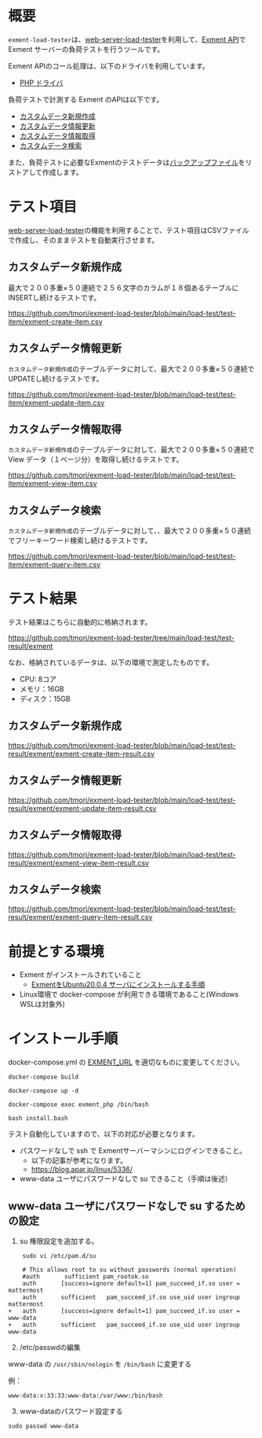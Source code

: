 # 概要
`exment-load-tester`は、[web-server-load-tester](https://github.com/tmori/web-server-load-tester)を利用して、[Exment API](https://exment.net/reference/ja/webapi.html)で Exment サーバーの負荷テストを行うツールです。

Exment APIのコール処理は、以下のドライバを利用しています。

- [PHP ドライバ](https://github.com/tmori/php-exment-driver)

負荷テストで計測する Exment のAPIは以下です。

- [カスタムデータ新規作成](https://exment.net/reference/ja/webapi.html#operation/post-values)
- [カスタムデータ情報更新](https://exment.net/reference/ja/webapi.html#operation/put-value)
- [カスタムデータ情報取得](https://exment.net/reference/ja/webapi.html#operation/get-value)
- [カスタムデータ検索](https://exment.net/reference/ja/webapi.html#operation/get-values-query)

また、負荷テストに必要なExmentのテストデータは[バックアップファイル](https://github.com/tmori/exment-load-tester/tree/main/load-test/backup)をリストアして作成します。

# テスト項目

[web-server-load-tester](https://github.com/tmori/web-server-load-tester)の機能を利用することで、テスト項目はCSVファイルで作成し、そのままテストを自動実行させます。

## カスタムデータ新規作成

最大で２００多重×５０連続で２５６文字のカラムが１８個あるテーブルにINSERTし続けるテストです。

https://github.com/tmori/exment-load-tester/blob/main/load-test/test-item/exment-create-item.csv

## カスタムデータ情報更新

`カスタムデータ新規作成`のテーブルデータに対して、最大で２００多重×５０連続でUPDATEし続けるテストです。

https://github.com/tmori/exment-load-tester/blob/main/load-test/test-item/exment-update-item.csv

## カスタムデータ情報取得

`カスタムデータ新規作成`のテーブルデータに対して、最大で２００多重×５０連続で View データ（１ページ分）を取得し続けるテストです。

https://github.com/tmori/exment-load-tester/blob/main/load-test/test-item/exment-view-item.csv

## カスタムデータ検索

`カスタムデータ新規作成`のテーブルデータに対して、、最大で２００多重×５０連続でフリーキーワード検索し続けるテストです。

https://github.com/tmori/exment-load-tester/blob/main/load-test/test-item/exment-query-item.csv

# テスト結果

テスト結果はこちらに自動的に格納されます。

https://github.com/tmori/exment-load-tester/tree/main/load-test/test-result/exment

なお、格納されているデータは、以下の環境で測定したものです。

* CPU: 8コア
* メモリ：16GB
* ディスク：15GB

## カスタムデータ新規作成

https://github.com/tmori/exment-load-tester/blob/main/load-test/test-result/exment/exment-create-item-result.csv

## カスタムデータ情報更新

https://github.com/tmori/exment-load-tester/blob/main/load-test/test-result/exment/exment-update-item-result.csv

## カスタムデータ情報取得

https://github.com/tmori/exment-load-tester/blob/main/load-test/test-result/exment/exment-view-item-result.csv

## カスタムデータ検索

https://github.com/tmori/exment-load-tester/blob/main/load-test/test-result/exment/exment-query-item-result.csv


# 前提とする環境

- Exment がインストールされていること
  - [ExmentをUbuntu20.0.4 サーバにインストールする手順](https://qiita.com/kanetugu2018/items/8192cc3461ef60b2f876)
- Linux環境で docker-compose が利用できる環境であること(Windows WSLは対象外)


# インストール手順

docker-compose.yml の [EXMENT_URL](https://github.com/tmori/exment-load-tester/blob/main/docker-compose.yml#L10) を適切なものに変更してください。


```
docker-compose build
```

```
docker-compose up -d
```

```
docker-compose exec exment_php /bin/bash
```

```
bash install.bash
```

テスト自動化していますので、以下の対応が必要となります。

* パスワードなしで ssh で Exmentサーバーマシンにログインできること。
  * 以下の記事が参考になります。
  * https://blog.apar.jp/linux/5336/
* www-data ユーザにパスワードなしで su できること（手順は後述）

## www-data ユーザにパスワードなしで su するための設定

1. su 権限設定を追加する。

```
	sudo vi /etc/pam.d/su 
	
	# This allows root to su without passwords (normal operation)
	#auth       sufficient pam_rootok.so
	auth       [success=ignore default=1] pam_succeed_if.so user = mattermost
	auth       sufficient   pam_succeed_if.so use_uid user ingroup mattermost
+	auth       [success=ignore default=1] pam_succeed_if.so user = www-data
+	auth       sufficient   pam_succeed_if.so use_uid user ingroup www-data
```

2. /etc/passwdの編集

www-data の `/usr/sbin/nologin` を `/bin/bash` に変更する

例：
```
www-data:x:33:33:www-data:/var/www:/bin/bash
````

3. www-dataのパスワード設定する

```
sudo passwd www-data
```
